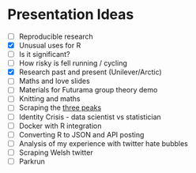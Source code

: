 # Presentation Ideas

- [ ] Reproducible research
- [x] Unusual uses for R
- [ ] Is it significant?
- [ ] How risky is fell running / cycling
- [x] Research past and present (Unilever/Arctic)
- [ ] Maths and love slides
- [ ] Materials for Futurama group theory demo
- [ ] Knitting and maths
- [ ] Scraping the [three peaks](https://alpacahelly.blogspot.com/2016/03/scraping-3-peaks-codewhite-space-pre.html)
- [ ] Identity Crisis - data scientist vs statistician
- [ ] Docker with R integration
- [ ] Converting R to JSON and API posting
- [ ] Analysis of my experience with twitter hate bubbles
- [ ] Scraping Welsh twitter
- [ ] Parkrun

